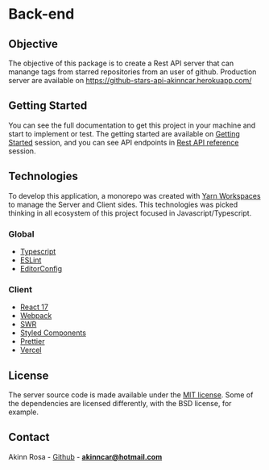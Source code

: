 # Back-end

## Objective

The objective of this package is to create a Rest API server that can manange tags from starred repositories from an user of github. Production server are available on https://github-stars-api-akinncar.herokuapp.com/

## Getting Started

You can see the full documentation to get this project in your machine and start to implement or test. The getting started are available on [Getting Started](https://github-stars-docs.vercel.app/docs/) session, and you can see API endpoints in [Rest API reference](https://github-stars-docs.vercel.app/api/) session.

## Technologies

To develop this application, a monorepo was created with [Yarn Workspaces](https://classic.yarnpkg.com/en/docs/workspaces/) to manage the Server and Client sides. This technologies was picked thinking in all ecosystem of this project focused in Javascript/Typescript.

### Global

- [Typescript](https://www.typescriptlang.org/)
- [ESLint](https://eslint.org/)
- [EditorConfig](https://editorconfig.org/)

### Client

- [React 17](https://reactjs.org/)
- [Webpack](https://webpack.js.org/)
- [SWR](https://swr.vercel.app/)
- [Styled Components](https://styled-components.com/)
- [Prettier](https://prettier.io/)
- [Vercel](https://vercel.com/)

## License

The server source code is made available under the [MIT license](LICENSE). Some of the dependencies are licensed differently, with the BSD license, for example.

## Contact

Akinn Rosa - [Github](https://github.com/akinncar) - **[akinncar@hotmail.com](mailto:akinncar@hotmail.com)**

